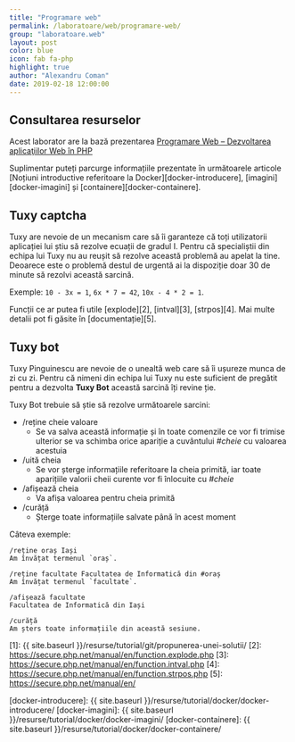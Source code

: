 ```yaml
---
title: "Programare web"
permalink: /laboratoare/web/programare-web/
group: "laboratoare.web"
layout: post
color: blue
icon: fab fa-php
highlight: true
author: "Alexandru Coman"
date: 2019-02-18 12:00:00
---
```


## Consultarea resurselor

Acest laborator are la bază prezentarea [Programare Web – Dezvoltarea aplicaţiilor Web în PHP][0]

Suplimentar puteți parcurge informațiile prezentate în următoarele articole [Noțiuni introductive referitoare la Docker][docker-introducere], [imagini][docker-imagini] și [containere][docker-containere].

## Tuxy captcha

Tuxy are nevoie de un mecanism care să îi garanteze că toți utilizatorii aplicației lui știu să rezolve ecuații de gradul I.
Pentru că specialiștii din echipa lui Tuxy nu au reușit să rezolve această problemă au apelat la tine. Deoarece este o problemă destul de urgentă ai la dispoziție doar 30 de minute să rezolvi această sarcină.

Exemple: `10 - 3x = 1`, `6x * 7 = 42`, `10x - 4 * 2 = 1`.

Funcții ce ar putea fi utile [explode][2], [intval][3], [strpos][4]. Mai multe detalii pot fi găsite în [documentație][5].


## Tuxy bot

Tuxy Pinguinescu are nevoie de o unealtă web care să îi ușureze munca de zi cu zi.
Pentru că nimeni din echipa lui Tuxy nu este suficient de pregătit pentru a dezvolta **Tuxy Bot** această sarcină îți revine ție.

Tuxy Bot trebuie să știe să rezolve următoarele sarcini:

- /reține cheie valoare
    - Se va salva această informație și în toate comenzile ce vor fi trimise ulterior se va schimba orice apariție a cuvântului *#cheie* cu valoarea acestuia
- /uită cheia
	- Se vor șterge informațiile referitoare la cheia primită, iar toate aparițiile valorii cheii curente vor fi înlocuite cu *#cheie*
- /afișează cheia
	- Va afișa valoarea pentru cheia primită
- /curăță
    - Șterge toate informațiile salvate până în acest moment

Câteva exemple:

```
/reține oraș Iași
Am învățat termenul `oraș`.

/reține facultate Facultatea de Informatică din #oraș
Am învățat termenul `facultate`.

/afișează facultate
Facultatea de Informatică din Iași

/curăță
Am șters toate informațiile din această sesiune.
```

[0]: https://profs.info.uaic.ro/~busaco/teach/courses/web/presentations/web05DezvoltareaAplicatiilorWeb-PHP.pdf
[1]: {{ site.baseurl }}/resurse/tutorial/git/propunerea-unei-solutii/
[2]: https://secure.php.net/manual/en/function.explode.php
[3]: https://secure.php.net/manual/en/function.intval.php
[4]: https://secure.php.net/manual/en/function.strpos.php
[5]: https://secure.php.net/manual/en/

[docker-introducere]: {{ site.baseurl }}/resurse/tutorial/docker/docker-introducere/
[docker-imagini]: {{ site.baseurl }}/resurse/tutorial/docker/docker-imagini/
[docker-containere]: {{ site.baseurl }}/resurse/tutorial/docker/docker-containere/
